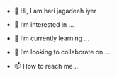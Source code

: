 - 👋 Hi, I am hari jagadeeh iyer

- 👀 I’m interested in ...
- 🌱 I’m currently learning ...
- 💞️ I’m looking to collaborate on ...
- 📫 How to reach me ...

<!---
Harijagsiyer/Harijagsiyer is a ✨ special ✨ repository because its `README.md` (this file) appears on your GitHub profile.
You can click the Preview link to take a look at your changes.
--->
